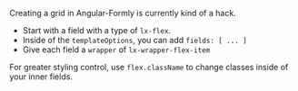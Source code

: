 Creating a grid in Angular-Formly is currently kind of a hack.

* Start with a field with a type of `lx-flex`. 
* Inside of the `templateOptions`, you can add `fields: [ ... ]`
* Give each field a `wrapper` of `lx-wrapper-flex-item`

For greater styling control, use `flex.className` to change classes inside of your inner fields.
